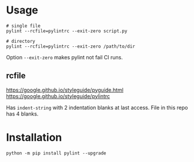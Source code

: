 # Usage
```
# single file
pylint --rcfile=pylintrc --exit-zero script.py

# directory
pylint --rcfile=pylintrc --exit-zero /path/to/dir

```
Option ``--exit-zero`` makes pylint not fail CI runs.

## rcfile
https://google.github.io/styleguide/pyguide.html<br>
https://google.github.io/styleguide/pylintrc

Has ``indent-string`` with 2 indentation blanks at last access. File in this repo has 4 blanks.

# Installation
```
python -m pip install pylint --upgrade
```
